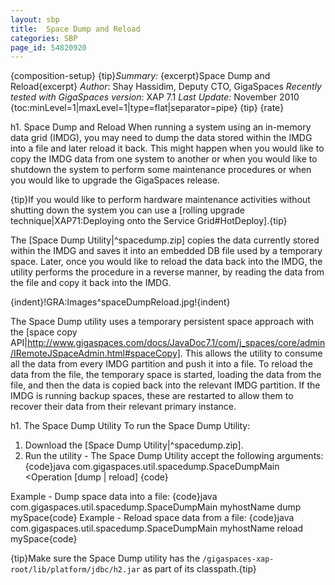 ```yaml
---
layout: sbp
title:  Space Dump and Reload
categories: SBP
page_id: 54820920
---
```


{composition-setup}
{tip}*Summary:* {excerpt}Space Dump and Reload{excerpt}
*Author*: Shay Hassidim, Deputy CTO, GigaSpaces
*Recently tested with GigaSpaces version*: XAP 7.1
*Last Update:* November 2010
{toc:minLevel=1|maxLevel=1|type=flat|separator=pipe}
{tip}
{rate}

h1. Space Dump and Reload
When running a system using an in-memory data grid (IMDG), you may need to dump the data stored within the IMDG into a file and later reload it back. This might happen when you would like to copy the IMDG data from one system to another or when you would like to shutdown the system to perform some maintenance procedures or when you would like to upgrade the GigaSpaces release.

{tip}If you would like to perform hardware maintenance activities without shutting down the system you can use a [rolling upgrade technique|XAP71:Deploying onto the Service Grid#HotDeploy].{tip}

The [Space Dump Utility|^spacedump.zip] copies the data currently stored within the IMDG and saves it into an embedded DB file used by a temporary space. Later, once you would like to reload the data back into the IMDG, the utility performs the procedure in a reverse manner, by reading the data from the file and copy it back into the IMDG.

{indent}!GRA:Images^spaceDumpReload.jpg!{indent}

The Space Dump utility uses a temporary persistent space approach with the [space copy API|http://www.gigaspaces.com/docs/JavaDoc7.1/com/j_spaces/core/admin/IRemoteJSpaceAdmin.html#spaceCopy]. This allows the utility to consume all the data from every IMDG partition and push it into a file. To reload the data from the file, the temporary space is started, loading the data from the file, and then the data is copied back into the relevant IMDG partition. If the IMDG is running backup spaces, these are restarted to allow them to recover their data from their relevant primary instance.

h1. The Space Dump Utility
To run the Space Dump Utility:
1. Download the [Space Dump Utility|^spacedump.zip].
2. Run the utility - The Space Dump Utility accept the following arguments:
{code}java com.gigaspaces.util.spacedump.SpaceDumpMain <lookup locator> <Operation [dump | reload] <spaceName>{code}

Example - Dump space data into a file:
{code}java com.gigaspaces.util.spacedump.SpaceDumpMain myhostName dump mySpace{code}
Example - Reload space data from a file:
{code}java com.gigaspaces.util.spacedump.SpaceDumpMain myhostName reload mySpace{code}

{tip}Make sure the Space Dump utility has the `/gigaspaces-xap-root/lib/platform/jdbc/h2.jar` as part of its classpath.{tip}
